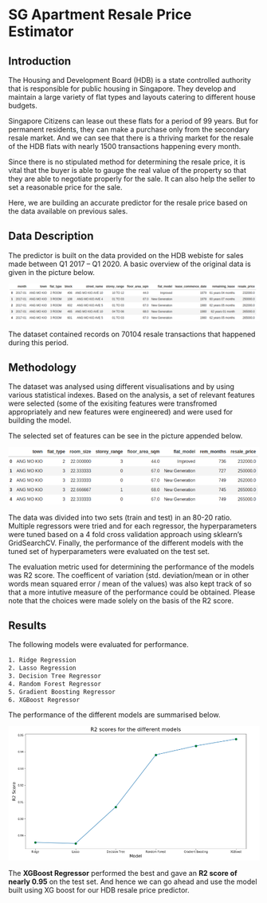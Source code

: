 # SG Apartment Resale Price Estimator

## Introduction

The Housing and Development Board (HDB) is a state controlled authority that is responsible for public housing in Singapore. They develop and maintain a large variety of flat types and layouts catering to different house budgets. 

Singapore Citizens can lease out these flats for a period of 99 years. But for permanent residents, they can make a purchase only from the secondary resale market. And we can see that there is a thriving market for the resale of the HDB flats with nearly 1500 transactions happening every month.

Since there is no stipulated method for determining the resale price, it is vital that the buyer is able to gauge the real value of the property so that they are able to negotiate properly for the sale. It can also help the seller to set a reasonable price for the sale.

Here, we are building an accurate predictor for the resale price based on the data available on previous sales.

## Data Description

The predictor is built on the data provided on the HDB webiste for sales made between Q1 2017 – Q1 2020. A basic overview of the original data is given in the picture below.

![Initial Dataframe](https://github.com/muhammedsalihk/SG-Apartment-Resale-Price-Estimator/blob/master/Images/Initial%20DF.png)

The dataset contained records on 70104 resale transactions that happened during this period.

## Methodology

The dataset was analysed using different visualisations and by using various statistical indexes. Based on the analysis, a set of relevant features were selected (some of the exisiting features were transfromed appropriately and new features were engineered) and were used for building the model.

The selected set of features can be see in the picture appended below.

![Final Dataframe](https://github.com/muhammedsalihk/SG-Apartment-Resale-Price-Estimator/blob/master/Images/Final%20DF.png)

The data was divided into two sets (train and test) in an 80-20 ratio. Multiple regressors were tried and for each regressor, the hyperparameters were tuned based on a 4 fold cross validation approach using sklearn’s GridSearchCV. Finally, the performance of the different models with the tuned set of hyperparameters were evaluated on the test set.

The evaluation metric used for determining the performance of the models was R2 score. The coefficent of variation (std. deviation/mean or in other words mean squared error / mean of the values) was also kept track of so that a more intutive measure of the performance could be obtained. Please note that the choices were made solely on the basis of the R2 score.

## Results

The following models were evaluated for performance.

    1. Ridge Regression
    2. Lasso Regression
    3. Decision Tree Regressor
    4. Random Forest Regressor
    5. Gradient Boosting Regressor
    6. XGBoost Regressor

The performance of the different models are summarised below.

![R2 Scores](https://github.com/muhammedsalihk/SG-Apartment-Resale-Price-Estimator/blob/master/Images/R2.png)

The **XGBoost Regressor** performed the best and gave an **R2 score of nearly 0.95** on the test set. And hence we can go ahead and use the model built using XG boost for our HDB resale price predictor.
